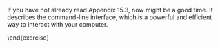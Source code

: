 If you have not already read Appendix 15.3, now might be a good time.
It describes the command-line interface, which is a powerful and efficient way to interact with your computer.

\end{exercise}